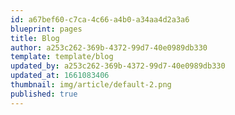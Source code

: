 ```yaml
---
id: a67bef60-c7ca-4c66-a4b0-a34aa4d2a3a6
blueprint: pages
title: Blog
author: a253c262-369b-4372-99d7-40e0989db330
template: template/blog
updated_by: a253c262-369b-4372-99d7-40e0989db330
updated_at: 1661083406
thumbnail: img/article/default-2.png
published: true
---
```

